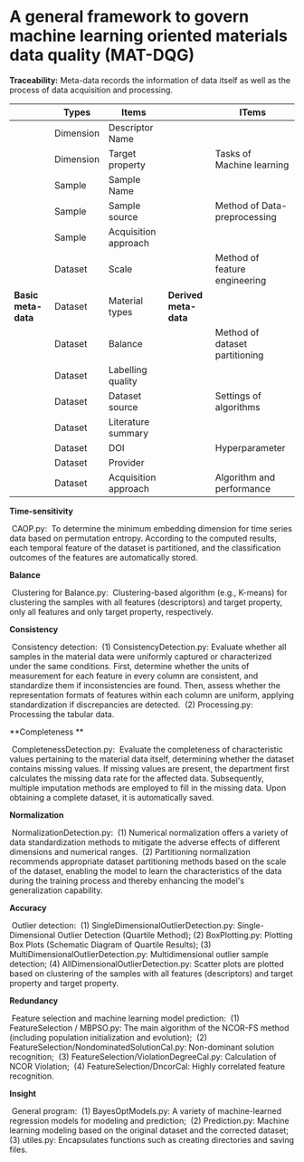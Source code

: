 # A general framework to govern machine learning oriented materials data quality (MAT-DQG)

**Traceability:** Meta-data records the information of  data itself as well as the process of data acquisition and processing.

|                     | Types     | Items                 |                       | ITems                          |
| ------------------- | --------- | --------------------- | --------------------- | ------------------------------ |
|                     | Dimension | Descriptor  Name      |                       |                                |
|                     | Dimension | Target property       |                       | Tasks of Machine learning      |
|                     | Sample    | Sample Name           |                       |                                |
|                     | Sample    | Sample  source        |                       | Method of Data-preprocessing   |
|                     | Sample    | Acquisition approach  |                       |                                |
|                     | Dataset   | Scale                 |                       | Method of feature engineering  |
| **Basic meta-data** | Dataset   | Material  types       | **Derived meta-data** |                                |
|                     | Dataset   | Balance               |                       | Method of dataset partitioning |
|                     | Dataset   | Labelling  quality    |                       |                                |
|                     | Dataset   | Dataset  source       |                       | Settings of algorithms         |
|                     | Dataset   | Literature  summary   |                       |                                |
|                     | Dataset   | DOI                   |                       | Hyperparameter                 |
|                     | Dataset   | Provider              |                       |                                |
|                     | Dataset   | Acquisition  approach |                       | Algorithm and performance      |

**Time-sensitivity**

​	CAOP.py:
​		To determine the minimum embedding dimension for time series data based on permutation entropy. According to the computed results, each temporal feature of the dataset is partitioned, and the classification outcomes of the features are automatically stored.

**Balance**

​	Clustering for Balance.py: 
​		Clustering-based algorithm (e.g., K-means) for clustering the samples with all features (descriptors) and target property, only all features and only target property, respectively.

**Consistency**

​	Consistency detection: 
​		(1) ConsistencyDetection.py: Evaluate whether all samples in the material data were uniformly captured or characterized under the same conditions. First, determine whether the units of measurement for each feature in every column are consistent, and standardize them if inconsistencies are found. Then, assess whether the representation formats of features within each column are uniform, applying standardization if discrepancies are detected.
​		(2) Processing.py: Processing the tabular data.

**Completeness **

​	CompletenessDetection.py: 
​		Evaluate the completeness of characteristic values pertaining to the material data itself, determining whether the dataset contains missing values. If missing values are present, the department first calculates the missing data rate for the affected data. Subsequently, multiple imputation methods are employed to fill in the missing data. Upon obtaining a complete dataset, it is automatically saved.

**Normalization**

​	NormalizationDetection.py: 
​		(1) Numerical normalization offers a variety of data standardization methods to mitigate the adverse effects of different dimensions and numerical ranges. 
​		(2) Partitioning normalization recommends appropriate dataset partitioning methods based on the scale of the dataset, enabling the model to learn the characteristics of the data during the training process and thereby enhancing the model's generalization capability.

**Accuracy**

​	Outlier detection:
​    	(1) SingleDimensionalOutlierDetection.py: Single-Dimensional Outlier Detection (Quartile Method);
   	 (2) BoxPlotting.py: Plotting Box Plots (Schematic Diagram of Quartile Results);
   	 (3) MultiDimensionalOutlierDetection.py: Multidimensional outlier sample detection;
 	   (4) AllDimensionalOutlierDetection.py: Scatter plots are plotted based on clustering of  the samples with all features (descriptors) and target property and target property.

**Redundancy**

​	Feature selection and machine learning model prediction:
​		(1) FeatureSelection / MBPSO.py: The main algorithm of the NCOR-FS method (including population initialization and evolution);
​		(2) FeatureSelection/NondominatedSolutionCal.py: Non-dominant solution recognition;
​		(3) FeatureSelection/ViolationDegreeCal.py: Calculation of NCOR Violation;
​		(4) FeatureSelection/DncorCal: Highly correlated feature recognition.

**Insight**

​	General program:
​		(1) BayesOptModels.py: A variety of machine-learned regression models for modeling and prediction;
​		(2) Prediction.py: Machine learning modeling based on the original dataset and the corrected dataset;
​		(3) utiles.py: Encapsulates functions such as creating directories and saving files.

